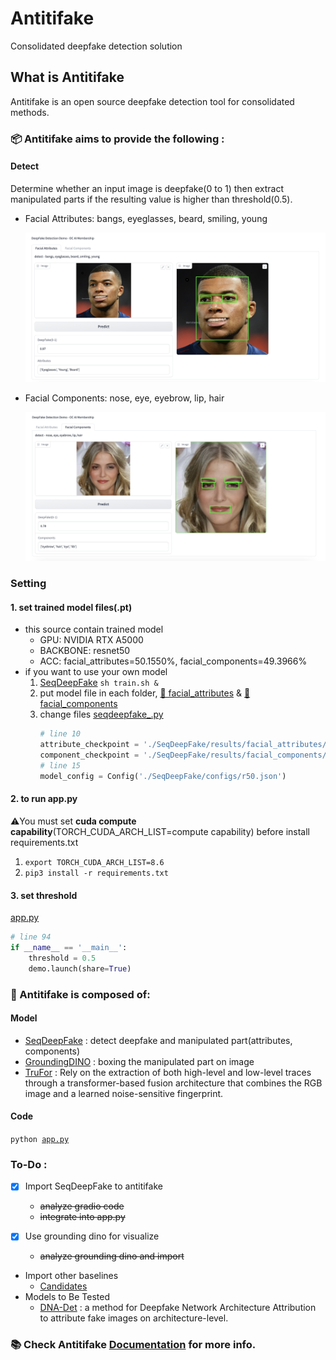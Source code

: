 # Antitifake
Consolidated deepfake detection solution
<!--
[![eBPF Emerging Project](https://img.shields.io/badge/ebpf.io-Emerging--App-success)](https://ebpf.io/projects#loxilb) [![Go Report Card](https://goreportcard.com/badge/github.com/loxilb-io/loxilb)](https://goreportcard.com/report/github.com/loxilb-io/loxilb) ![build workflow](https://github.com/loxilb-io/loxilb/actions/workflows/docker-image.yml/badge.svg) ![sanity workflow](https://github.com/loxilb-io/loxilb/actions/workflows/basic-sanity.yml/badge.svg) ![apache](https://img.shields.io/badge/license-Apache-blue.svg) [![Info][docs-shield]][docs-url] [![Slack](https://img.shields.io/badge/community-join%20slack-blue)](https://www.loxilb.io/members)  
-->

## What is Antitifake

Antitifake is an open source deepfake detection tool for consolidated methods.

### 📦 Antitifake aims to provide the following :   
#### Detect
Determine whether an input image is deepfake(0 to 1) then extract manipulated parts if the resulting value is higher than threshold(0.5).

- Facial Attributes: bangs, eyeglasses, beard, smiling, young
  
  ![attributes](./.asset/attribute_result.png)
  
- Facial Components: nose, eye, eyebrow, lip, hair
  
  ![components](./.asset/component_result.png)

### Setting
#### 1. set trained model files(.pt)
- this source contain trained model
  - GPU: NVIDIA RTX A5000
  - BACKBONE: resnet50
  - ACC: facial_attributes=50.1550%, facial_components=49.3966%
- if you want to use your own model
  1. [SeqDeepFake](https://github.com/rshaojimmy/SeqDeepFake) ```sh train.sh &```
  2. put model file in each folder, [📁 facial_attributes](./SeqDeepFake/results/facial_attributes) & [📁 facial_components](./SeqDeepFake/results/facial_components)
  3. change files [seqdeepfake_.py](./seqdeepfake_.py)
     ```python
     # line 10
     attribute_checkpoint = './SeqDeepFake/results/facial_attributes/best_model_adaptive.pt'
     component_checkpoint = './SeqDeepFake/results/facial_components/best_model_adaptive.pt'
     # line 15
     model_config = Config('./SeqDeepFake/configs/r50.json')
     ```
  
#### 2. to run app.py
⚠️You must set **cuda compute capability**(TORCH_CUDA_ARCH_LIST=compute capability) before install requirements.txt
1. ```export TORCH_CUDA_ARCH_LIST=8.6```
2. ```pip3 install -r requirements.txt```

#### 3. set threshold
[app.py](app.py)

```python
# line 94
if __name__ == '__main__':
    threshold = 0.5
    demo.launch(share=True)
```

### 🧿 Antitifake is composed of:       
#### Model
- [SeqDeepFake](https://github.com/rshaojimmy/SeqDeepFake) : detect deepfake and manipulated part(attributes, components)
- [GroundingDINO](https://github.com/IDEA-Research/GroundingDINO) : boxing the manipulated part on image
- [TruFor](https://github.com/grip-unina/TruFor) : Rely on the extraction of both high-level and low-level traces through a transformer-based fusion architecture that combines the RGB image and a learned noise-sensitive fingerprint.

#### Code
<code>python [app.py](app.py)</code>

### To-Do :       
- [x] Import SeqDeepFake to antitifake
  - ~~analyze gradio code~~
  - ~~integrate into app.py~~

- [x] Use grounding dino for visualize
  - ~~analyze grounding dino and import~~
- Import other baselines
    * [Candidates](https://github.com/Daisy-Zhang/Awesome-Deepfakes-Detection)
- Models to Be Tested
    * [DNA-Det](https://github.com/ICTMCG/DNA-Det) : a method for Deepfake Network Architecture Attribution to attribute fake images on architecture-level.



 
### 📚 Check Antitifake [Documentation](https:///) for more info.   

[docs-shield]: https://img.shields.io/badge/info-docs-blue
[docs-url]: https://loxilb-io.github.io/loxilbdocs/
[slack=shield]: https://img.shields.io/badge/Community-Join%20Slack-blue
[slack-url]: https://www.loxilb.io/members
